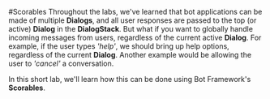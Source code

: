 #Scorables
Throughout the labs, we've learned that bot applications can be made of multiple **Dialogs**, and all user responses are passed to the top (or active) **Dialog** in the **DialogStack**.  But what if you want to globally handle incoming messages from users, regardless of the current active **Dialog**.  For example, if the user types *'help'*, we should bring up help options, regardless of the current **Dialog**.  Another example would be allowing the user to *'cancel'* a conversation.

In this short lab, we'll learn how this can be done using Bot Framework's **Scorables**.

